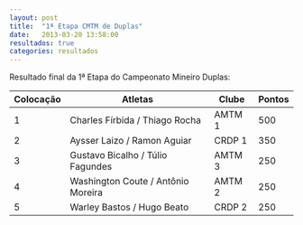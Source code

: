```yaml
---
layout: post
title:  "1ª Etapa CMTM de Duplas"
date:   2013-03-20 13:58:00
resultados: true
categories: resultados
---
```


Resultado final da 1ª Etapa do Campeonato Mineiro Duplas:

| Colocação    | Atletas                                          | Clube      | Pontos
| -            | --                                               | -----      | ---
| 1            | Charles Fírbida / Thiago Rocha                   | AMTM 1     | 500
| 2            | Aysser Laizo / Ramon Aguiar                      | CRDP 1     | 350
| 3            | Gustavo Bicalho / Túlio Fagundes                 | AMTM 3     | 250
| 4            | Washington Coute / Antônio Moreira               | AMTM 2     | 250
| 5            | Warley Bastos / Hugo Beato                       | CRDP 2     | 250